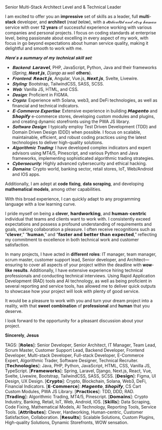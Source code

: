 Senior Multi-Stack Architect Level and & Technical Leader 

I am excited to offer you an 𝐢𝐦𝐩𝐫𝐞𝐬𝐬𝐢𝐯𝐞 set of skills as a leader, full 𝐦𝐮𝐥𝐭𝐢-𝐬𝐭𝐚𝐜𝐤 developer, and 𝐚𝐫𝐜𝐡𝐢𝐭𝐞𝐜𝐭 (𝑟𝑒𝑎𝑑 𝑏𝑒𝑙𝑜𝑤), with a 𝒹𝑒𝒹𝒾𝒸𝒶𝓉𝑒𝒹 𝒶𝓃𝒹 𝓋𝑒𝓇𝓎 𝒽𝓊𝓂𝒶𝓃 service with over 𝟏𝟐 𝐲𝐞𝐚𝐫𝐬 of successful experience working with various companies and personal projects. I focus on coding standards at enterprise level, being passionate about excelling in every aspect of my work, with focus in go beyond expectations about human service quality, making it delightful and smooth to work with me.

*𝐇𝐞𝐫𝐞’𝐬 𝐚 𝐬𝐮𝐦𝐦𝐚𝐫𝐲 𝐨𝐟 𝐦𝐲 𝐭𝐞𝐜𝐡𝐧𝐢𝐜𝐚𝐥 𝐬𝐤𝐢𝐥𝐥 𝐬𝐞𝐭:*

- *𝐁𝐚𝐜𝐤𝐞𝐧𝐝:* 𝙇𝙖𝙧𝙖𝙫𝙚𝙡, PHP, JavaScript, Python, Java and their frameworks (𝑆𝑝𝑟𝑖𝑛𝑔, 𝙉𝙚𝙨𝙩.𝙟𝙨, 𝐷𝑗𝑎𝑛𝑔𝑜 𝑎𝑠 𝑤𝑒𝑙𝑙 𝐨𝐭𝐡𝐞𝐫𝐬).
- *𝐅𝐫𝐨𝐧𝐭𝐞𝐧𝐝:* 𝙍𝙚𝙖𝙘𝙩.𝙟𝙨, Angular, Vue.js, 𝙉𝙚𝙭𝙩.𝙟𝙨, Svelte, Livewire.
- *𝐒𝐭𝐲𝐥𝐢𝐧𝐠:* Bootstrap, TailwindCSS, SASS, SCSS.
- *𝐖𝐞𝐛:* Vanilla JS, HTML, and CSS.
- *𝐃𝐞𝐬𝐢𝐠𝐧:* Proficient in FIGMA.
- *𝐂𝐫𝐲𝐩𝐭𝐨:* Experience with Solana, web3, and DeFi technologies, as well as financial and technical indicators.
- *𝐄-𝐂𝐨𝐦𝐦𝐞𝐫𝐜𝐞 𝐄𝐱𝐩𝐞𝐫𝐭𝐢𝐬𝐞:* Extensive experience in building 𝙈𝙖𝙜𝙚𝙣𝙩𝙤 and 𝙎𝙝𝙤𝙥𝙞𝙛𝙮 e-commerce stores, developing custom modules and plugins, and creating dynamic storefronts using the PWA JS library.
- *𝐒𝐨𝐟𝐭𝐰𝐚𝐫𝐞 𝐃𝐞𝐬𝐢𝐠𝐧:* I typically employ Test Driven Development (TDD) and Domain Driven Design (DDD) when possible. I focus on scalable, maintainable, efficient, and robust coding practices using the latest technologies to deliver high-quality solutions.
- *𝐀𝐥𝐠𝐨𝐫𝐢𝐭𝐡𝐦𝐢𝐜 𝐓𝐫𝐚𝐝𝐢𝐧𝐠:* I have developed complex indicators and expert advisors using MT4/5, Pinescript, and various Python and Java frameworks, implementing sophisticated algorithmic trading strategies.
- *𝐂𝐲𝐛𝐞𝐫𝐬𝐞𝐜𝐮𝐫𝐢𝐭𝐲*: Highly advanced cybersecurity and ethical hacking.
- *𝐃𝐨𝐦𝐚𝐢𝐧𝐬:* Crypto world, banking sector, retail stores, IoT, Web/Android and IOS apps.

Additionally, I am adept at 𝐜𝐨𝐝𝐞 𝐟𝐢𝐱𝐢𝐧𝐠, 𝐝𝐚𝐭𝐚 𝐬𝐜𝐫𝐚𝐩𝐢𝐧𝐠, and developing 𝐦𝐚𝐭𝐡𝐞𝐦𝐚𝐭𝐢𝐜𝐚𝐥 𝐦𝐨𝐝𝐞𝐥𝐬, among other capabilities.

With this broad experience, I can quickly adapt to any programming language with a low learning curve.

I pride myself on being a 𝐜𝐥𝐞𝐯𝐞𝐫, 𝗵𝗮𝗿𝗱𝘄𝗼𝗿𝗸𝗶𝗻𝗴, and 𝗵𝘂𝗺𝗮𝗻-𝗰𝗲𝗻𝘁𝗿𝗶𝗰 individual that teams and clients want to work with. I consistently exceed expectations and possess a profound understanding of requirements and goals, making collaboration a pleasure. I often receive recognitions such as “𝗰𝗹𝗲𝘃𝗲𝗿,” “𝗵𝘂𝗺𝗮𝗻,” and “𝗳𝗮𝘀𝘁𝗲𝗿 𝗮𝗻𝗱 𝗯𝗲𝘁𝘁𝗲𝗿 𝘁𝗵𝗮𝗻 𝗲𝘅𝗽𝗲𝗰𝘁𝗲𝗱,” reflecting my commitment to excellence in both technical work and customer satisfaction.

In many projects, I have acted in 𝐝𝐢𝐟𝐟𝐞𝐫𝐞𝐧𝐭 𝐫𝐨𝐥𝐞𝐬: IT manager, team manager, scrum master, customer support lead, Senior developer, and Architect—ensuring to cover all aspects of your project within the deadline with 𝐰𝐨𝐰-𝐥𝐢𝐤𝐞 𝐫𝐞𝐬𝐮𝐥𝐭𝐬. Additionally, I have extensive experience hiring technical professionals and conducting technical interviews. Using Rapid Application Development (RAD) tools and AI technology, as well as being proficient in several reporting and service tools, has allowed me to deliver quick outputs to showcase how your project will look with plenty of good service.

It would be a pleasure to work with you and turn your dream project into a reality, with that 𝐬𝐰𝐞𝐞𝐭 𝐜𝐨𝐦𝐛𝐢𝐧𝐚𝐭𝐢𝐨𝐧 of 𝐩𝐫𝐨𝐟𝐞𝐬𝐬𝐢𝐨𝐧𝐚𝐥 and 𝐡𝐮𝐦𝐚𝐧 that you deserve.

I look forward to the opportunity for a pleasant discussion about your project.

𝐒𝐢𝐧𝐜𝐞𝐫𝐞𝐥𝐲,
𝐉𝐞𝐬𝐮𝐬

TAGS:
[𝗥𝗼𝗹𝗲𝘀]: Senior Developer, Senior Architect, IT Manager, Team Lead, Scrum Master, Customer Support Lead, Backend Developer, Frontend Developer, Multi-stack Developer, Full-stack Developer, E-Commerce Expert, Algorithmic Trader, Software Designer, Technical Recruiter.
[𝗧𝗲𝗰𝗵𝗻𝗼𝗹𝗼𝗴𝗶𝗲𝘀]: Java, PHP, Python, JavaScript, HTML, CSS, Vanilla JS, TypeScript.
[𝗙𝗿𝗮𝗺𝗲𝘄𝗼𝗿𝗸𝘀]: Spring, Laravel, Django, Next.js, React, Vue, Svelte, Livewire, Bootstrap, TailwindCSS, SASS, SCSS.
[𝗗𝗲𝘀𝗶𝗴𝗻]: Figma, UI Design, UX Design.
[𝗖𝗿𝘆𝗽𝘁𝗼]: Crypto, Blockchain, Solana, Web3, DeFi, Financial Indicators.
[𝗘-𝗖𝗼𝗺𝗺𝗲𝗿𝗰𝗲]: 𝙈𝙖𝙜𝙚𝙣𝙩𝙤, 𝙎𝙝𝙤𝙥𝙞𝙛𝙮, CS Cart Custom Modules, PWA JS Library.
[𝗣𝗿𝗮𝗰𝘁𝗶𝗰𝗲𝘀]: TDD, DDD, RAD.
[𝗧𝗿𝗮𝗱𝗶𝗻𝗴]: Algorithmic Trading, MT4/5, Pinescript.
[𝗗𝗼𝗺𝗮𝗶𝗻𝘀]: Crypto Industry, Banking, Retail, IoT, Web, Android, IOS.
[𝗦𝗸𝗶𝗹𝗹𝘀]: Data Scraping, Code Fixing, Mathematical Models, AI Technology, Reporting Tools, Service Tools.
[𝗔𝘁𝘁𝗿𝗶𝗯𝘂𝘁𝗲𝘀]: Clever, Hardworking, Human-centric, Customer Satisfaction, Collaboration.
[𝗥𝗲𝘀𝘂𝗹𝘁𝘀]: Scalable Solutions, Custom Plugins, High-quality Solutions, Dynamic Storefronts, WOW sensation.
